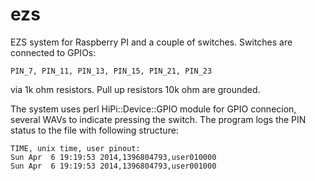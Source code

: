 ezs
===

EZS system for Raspberry PI and a couple of switches. Switches are connected to GPIOs:
```
PIN_7, PIN_11, PIN_13, PIN_15, PIN_21, PIN_23 
```
via 1k ohm resistors. Pull up resistors 10k ohm are grounded.

The system uses perl  HiPi::Device::GPIO module for GPIO connecion, 
several WAVs to indicate pressing the switch. The program logs the 
PIN status to the file with following structure:
```
TIME, unix time, user pinout:
Sun Apr  6 19:19:53 2014,1396804793,user010000
Sun Apr  6 19:19:53 2014,1396804793,user001000

```

